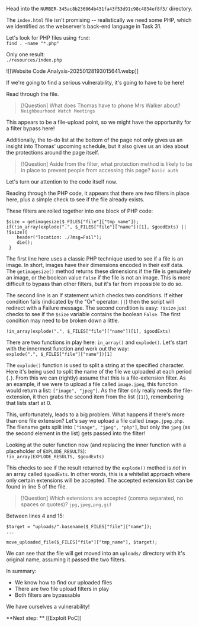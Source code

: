 Head into the `NUMBER-345ac8b236064b431fa43f53d91c98c4834ef8f3/` directory.  

The `index.html` file isn't promising -- realistically we need some PHP, which we identified as the webserver's back-end language in Task 31.

Let's look for PHP files using `find`:  
`find . -name "*.php"`  

Only one result:  
`./resources/index.php`

![[Website Code Analysis-20250128193015641.webp]]

If we're going to find a serious vulnerability, it's going to have to be here!

Read through the file.

> [!Question]
>What does Thomas have to phone Mrs Walker about?
>`Neighbourhood Watch Meetings`

This appears to be a file-upload point, so we might have the opportunity for a filter bypass here!

Additionally, the to-do list at the bottom of the page not only gives us an insight into Thomas' upcoming schedule, but it also gives us an idea about the protections around the page itself.

> [!Question]
>Aside from the filter, what protection method is likely to be in place to prevent people from accessing this page?
>`basic auth`

Let's turn our attention to the code itself now.

Reading through the PHP code, it appears that there are _two_ filters in place here, plus a simple check to see if the file already exists.

These filters are rolled together into one block of PHP code:  
```
$size = getimagesize($_FILES["file"]["tmp_name"]); 
if(!in_array(explode(".", $_FILES["file"]["name"])[1], $goodExts) || !$size){ 
	header("location: ./?msg=Fail");
    die();  
 }
```

The first line here uses a classic PHP technique used to see if a file is an image. In short, images have their dimensions encoded in their exif data. The `getimagesize()` method returns these dimensions if the file is genuinely an image, or the boolean value `False` if the file is not an image. This is more difficult to bypass than other filters, but it's far from impossible to do so.

The second line is an If statement which checks two conditions. If either condition fails (indicated by the "Or" operator: `||`) then the script will redirect with a Failure message. The second condition is easy: `!$size` just checks to see if the `$size` variable contains the boolean `False`. The first condition may need to be broken down a little.

`!in_array(explode(".", $_FILES["file"]["name"])[1], $goodExts)`

There are two functions in play here: `in_array()` and `explode()`. Let's start with the innermost function and work out the way:  
`explode(".", $_FILES["file"]["name"])[1]`

The `explode()` function is used to split a string at the specified character. Here it's being used to split the name of the file we uploaded at each period (`.`). From this we can (rightly) assume that this is a file-extension filter. As an example, if we were to upload a file called `image.jpeg`, this function would return a list: `["image", "jpeg"]`. As the filter only really needs the file-extension, it then grabs the second item from the list (`[1]`), remembering that lists start at 0.

This, unfortunately, leads to a big problem. What happens if there's more than one file extension? Let's say we upload a file called `image.jpeg.php`. The filename gets split into `["image", "jpeg", "php"]`, but only the `jpeg` (as the second element in the list) gets passed into the filter!

Looking at the outer function now (and replacing the inner function with a placeholder of `EXPLODE_RESULTS`):  
`!in_array(EXPLODE_RESULTS, $goodExts)`

This checks to see if the result returned by the `explode()` method is _not_ in an array called `$goodExts`. In other words, this is a whitelist approach where only certain extensions will be accepted. The accepted extension list can be found in line 5 of the file.

> [!Question]
>Which extensions are accepted (comma separated, no spaces or quotes)?
>`jpg,jpeg,png,gif`

Between lines 4 and 15:  

```
$target = "uploads/".basename($_FILES["file"]["name"]);   
...  

move_uploaded_file($_FILES["file"]["tmp_name"], $target);
```

We can see that the file will get moved into an `uploads/` directory with it's original name, assuming it passed the two filters.

In summary:

- We know how to find our uploaded files
- There are two file upload filters in play
- Both filters are bypassable

We have ourselves a vulnerability!

**Next step: ** [[Exploit PoC]]
